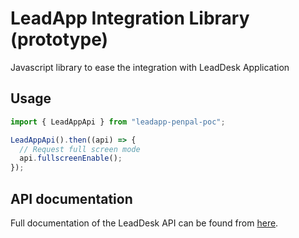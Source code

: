 # LeadApp Integration Library (prototype)

Javascript library to ease the integration with LeadDesk Application

## Usage

```javascript
import { LeadAppApi } from "leadapp-penpal-poc";

LeadAppApi().then((api) => {
  // Request full screen mode
  api.fullscreenEnable();
});
```

## API documentation

Full documentation of the LeadDesk API can be found from [here](API.md).
